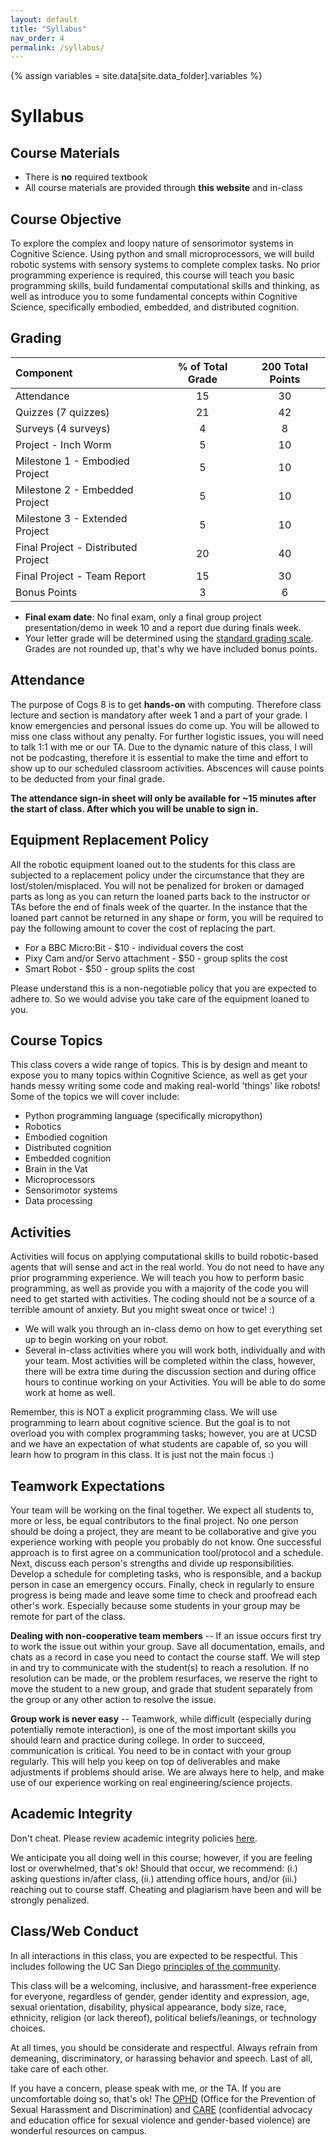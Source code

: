 ```yaml
---
layout: default
title: "Syllabus"
nav_order: 4
permalink: /syllabus/
---
```


{% assign variables = site.data[site.data_folder].variables %}

<h1>Syllabus</h1>

## Course Materials

- There is **no** required textbook
- All course materials are provided through **this website** and in-class

## Course Objective

To explore the complex and loopy nature of sensorimotor systems in Cognitive Science. Using python and small microprocessors, we will build robotic systems with sensory systems to complete complex tasks. No prior programming experience is required, this course will teach you basic programming skills, build fundamental computational skills and thinking, as well as introduce you to some fundamental concepts within Cognitive Science, specifically embodied, embedded, and distributed cognition.

## Grading

| Component                           | % of Total Grade | 200 Total Points |
|:------------------------------------|:----------------:|:----------------:|
| Attendance                          |               15 |              30  |
| Quizzes (7 quizzes)                 |               21 |              42  |
| Surveys (4 surveys)                 |                4 |               8  |
| Project - Inch Worm                 |                5 |              10  |
| Milestone 1 - Embodied Project      |                5 |              10  |
| Milestone 2 - Embedded Project      |                5 |              10  |
| Milestone 3 - Extended Project      |                5 |              10  |
| Final Project - Distributed Project |               20 |              40  |
| Final Project - Team Report         |               15 |              30  |
| Bonus Points                        |                3 |               6  |


- **Final exam date**: No final exam, only a final group project presentation/demo in week 10 and a report due during finals week.
- Your letter grade will be determined using the [standard grading scale](https://pages.stolaf.edu/dietz/typical-grading-scale/). Grades are not rounded up, that's why we have included bonus points.

## Attendance

The purpose of Cogs 8 is to get **hands-on** with computing. Therefore class lecture and section is mandatory after week 1 and a part of your grade. I know emergencies and personal issues do come up. You will be allowed to miss one class without any penalty. For further logistic issues, you will need to talk 1:1 with me or our TA. Due to the dynamic nature of this class, I will not be podcasting, therefore it is essential to make the time and effort to show up to our scheduled classroom activities. Abscences will cause points to be deducted from your final grade.

**The attendance sign-in sheet will only be available for ~15 minutes after the start of class. After which you will be unable to sign in.**

## Equipment Replacement Policy

All the robotic equipment loaned out to the students for this class are subjected to a replacement policy under the circumstance that they are lost/stolen/misplaced. You will not be penalized for broken or damaged parts as long as you can return the loaned parts back to the instructor or TAs before the end of finals week of the quarter. In the instance that the loaned part cannot be returned in any shape or form, you will be required to pay the following amount to cover the cost of replacing the part. 
- For a BBC Micro:Bit - $10 - individual covers the cost <br> 
- Pixy Cam and/or Servo attachment - $50 - group splits the cost <br> 
- Smart Robot - $50 - group splits the cost <br> 

Please understand this is a non-negotiable policy that you are expected to adhere to. So we would advise you take care of the equipment loaned to you. 

## Course Topics

This class covers a wide range of topics. This is by design and meant to expose you to many topics within Cognitive Science, as well as get your hands messy writing some code and making real-world 'things' like robots! Some of the topics we will cover include:

- Python programming language (specifically micropython)
- Robotics
- Embodied cognition
- Distributed cognition
- Embedded cognition
- Brain in the Vat
- Microprocessors
- Sensorimotor systems
- Data processing

## Activities

Activities will focus on applying computational skills to build robotic-based agents that will sense and act in the real world. You do not need to have any prior programming experience. We will teach you how to perform basic programming, as well as provide you with a majority of the code you will need to get started with activities. The coding should not be a source of a terrible amount of anxiety. But you might sweat once or twice! :)

- We will walk you through an in-class demo on how to get everything set up to begin working on your robot.
- Several in-class activities where you will work both, individually and with your team. Most activities will be completed within the class, however, there will be extra time during the discussion section and during office hours to continue working on your Activities. You will be able to do some work at home as well.

Remember, this is NOT a explicit programming class. We will use programming to learn about cognitive science. But the goal is to not overload you with complex programming tasks; however, you are at UCSD and we have an expectation of what students are capable of, so you will learn how to program in this class. It is just not the main focus :)


## Teamwork Expectations

Your team will be working on the final together. We expect all students to, more or less, be equal contributors to the final project. No one person should be doing a project, they are meant to be collaborative and give you experience working with people you probably do not know. One successful approach is to first agree on a communication tool/protocol and a schedule. Next, discuss each person's strengths and divide up responsibilities. Develop a schedule for completing tasks, who is responsible, and a backup person in case an emergency occurs. Finally, check in regularly to ensure progress is being made and leave some time to check and proofread each other's work. Especially because some students in your group may be remote for part of the class.

**Dealing with non-cooperative team members** -- If an issue occurs first try to work the issue out within your group. Save all documentation, emails, and chats as a record in case you need to contact the course staff. We will step in and try to communicate with the student(s) to reach a resolution. If no resolution can be made, or the problem resurfaces, we reserve the right to move the student to a new group, and grade that student separately from the group or any other action to resolve the issue.

**Group work is never easy** -- Teamwork, while difficult (especially during potentially remote interaction), is one of the most important skills you should learn and practice during college. In order to succeed, communication is critical. You need to be in contact with your group regularly. This will help you keep on top of deliverables and make adjustments if problems should arise. We are always here to help, and make use of our experience working on real engineering/science projects.

## Academic Integrity

Don't cheat. Please review academic integrity policies [here](http://academicintegrity.ucsd.edu).

We anticipate you all doing well in this course; however, if you are feeling lost or overwhelmed, that's ok! Should that occur, we recommend: (i.) asking questions in/after class, (ii.) attending office hours, and/or (iii.) reaching out to course staff. Cheating and plagiarism have been and will be strongly penalized.

## Class/Web Conduct

In all interactions in this class, you are expected to be respectful. This includes following the UC San Diego [principles of the community](https://ucsd.edu/about/principles.html).

This class will be a welcoming, inclusive, and harassment-free experience for everyone, regardless of gender, gender identity and expression, age, sexual orientation, disability, physical appearance, body size, race, ethnicity, religion (or lack thereof), political beliefs/leanings, or technology choices.

At all times, you should be considerate and respectful. Always refrain from demeaning, discriminatory, or harassing behavior and speech. Last of all, take care of each other.

If you have a concern, please speak with me, or the TA. If you are uncomfortable doing so, that's ok! The [OPHD](https://blink.ucsd.edu/HR/policies/sexual/OPHD.html) (Office for the Prevention of Sexual Harassment and Discrimination) and [CARE](https://care.ucsd.edu/) (confidential advocacy and education office for sexual violence and gender-based violence) are wonderful resources on campus.